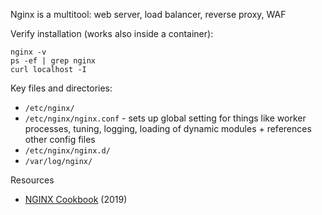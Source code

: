 Nginx is a multitool: web server, load balancer, reverse proxy, WAF

Verify installation (works also inside a container):

```
nginx -v
ps -ef | grep nginx
curl localhost -I
```

Key files and directories:

* `/etc/nginx/`
* `/etc/nginx/nginx.conf` - sets up global setting for things like worker processes, tuning, logging, loading of dynamic modules + references other config files
* `/etc/nginx/nginx.d/`
* `/var/log/nginx/`

Resources

* [NGINX Cookbook](https://learning.oreilly.com/library/view/nginx-cookbook/9781492049098/) (2019)
